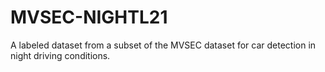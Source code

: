 # MVSEC-NIGHTL21
A labeled dataset from a subset of the MVSEC dataset for car detection in night driving conditions.
